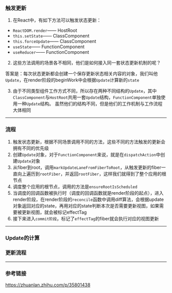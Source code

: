 ### 触发更新
1. 在React中，有如下方法可以触发状态更新：
+ `ReactDOM.render`—— HostRoot
+ `this.setState`—— ClassComponent
+ `this.forceUpdate`—— ClassComponent
+ `useState`—— FunctionComponent
+ `useReducer`—— FunctionComponent

2. 这些方法调用的场景各不相同，他们是如何接入同一套状态更新机制的呢？

答案是：每次状态更新都会创建一个保存更新状态相关内容的对象，我们叫他`Update`，在render阶段的beginWork中会根据`Update`计算新的`state`

3. 由于不同类型组件工作方式不同，所以存在两种不同结构的`Update`，其中`ClassComponent`与`HostRoot`共用一套`Update`结构，`FunctionComponent`单独使用一种`Update`结构。
虽然他们的结构不同，但是他们的工作机制与工作流程大体相同

---

### 流程
1. 触发状态更新，根据不同场景调用不同的方法，这些不同的方法触发的更新会拥有不同的优先级
2. 创建`Update`对象，对于`FunctionComponent`来说，就是在`dispatchAction`中创建`Update`对象
3. 从fiber到root，调用`markUpdateLaneFromFiberToRoot`，从触发更新的fiber一直向上遍历到`rootFiber`，并返回`rootFiber`，这样我们就得到了整个应用的根节点
4. 调度整个应用的根节点，调用的方法是`ensureRootIsScheduled`
5. 当调度的回调函数被执行时（调度的回调函数就是render阶段的起点），进入render阶段，在render阶段的`reconcile`函数中调用diff算法，会根据update对象返回对应的state，再用对应的state判断本次是否需要更新视图，如果需要被更新视图，就会被标记effectTag
6. 接下来进入`commit阶段`，标记了`effectTag`的fiber就会执行对应的视图更新

---

### Update的计算






















































### 更新流程
<!-- ![](https://raw.githubusercontent.com/superwtt/MyFileRepository/main/image/React/更新流程.png) -->

---

### 参考链接
https://zhuanlan.zhihu.com/p/35801438


